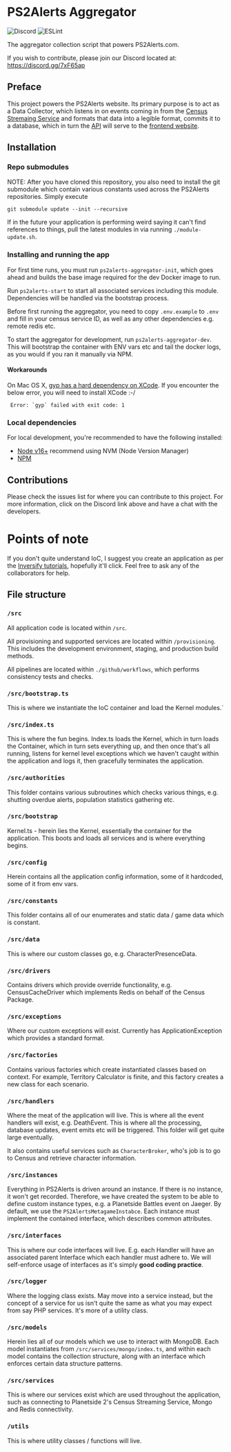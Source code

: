 # PS2Alerts Aggregator

![Discord](https://img.shields.io/discord/708061542649954315?label=Discord)  ![ESLint](https://github.com/ps2alerts/aggregator/workflows/ESLint/badge.svg) 

The aggregator collection script that powers PS2Alerts.com.

If you wish to contribute, please join our Discord located at: https://discord.gg/7xF65ap

## Preface

This project powers the PS2Alerts website. Its primary purpose is to act as a Data Collector, which listens in on events coming in from the [Census Stremaing Service](https://census.daybreakgames.com) and formats that data into a legible format, commits it to a database, which in turn the [API](https://github.com/PS2Alerts/api) will serve to the [frontend website](https://github.com/PS2Alerts/website).

## Installation

### Repo submodules

NOTE: After you have cloned this repository, you also need to install the git submodule which contain various constants used across the PS2Alerts repositories. Simply execute

```
git submodule update --init --recursive
```

If in the future your application is performing weird saying it can't find references to things, pull the latest modules in via running `./module-update.sh`.

### Installing and running the app

For first time runs, you must run `ps2alerts-aggregator-init`, which goes ahead and builds the base image required for the dev Docker image to run.

Run `ps2alerts-start` to start all associated services including this module. Dependencies will be handled via the bootstrap process.

Before first running the aggregator, you need to copy `.env.example` to `.env` and fill in your census service ID, as well as any other dependencies e.g. remote redis etc.

To start the aggregator for development, run `ps2alerts-aggregator-dev`. This will bootstrap the container with ENV vars etc and tail the docker logs, as you would if you ran it manually via NPM.

#### Workarounds

On Mac OS X, [gyp has a hard dependency on XCode](https://medium.com/@Harry_1408/node-gyp-error-gyp-failed-with-exit-code-1-macos-npm-5aeaf75996d4). If you encounter the below error, you will need to install XCode :-/ 
```
 Error: `gyp` failed with exit code: 1
```

### Local dependencies

For local development, you're recommended to have the following installed:

* [Node v16+](https://nodejs.org/en/download) recommend using NVM (Node Version Manager)
* [NPM](https://www.npmjs.com/get-npm)

## Contributions

Please check the issues list for where you can contribute to this project. For more information, click on the Discord link above and have a chat with the developers.

# **Points of note**

If you don't quite understand IoC, I suggest you create an application as per the [Inversify tutorials](https://github.com/inversify/inversify-basic-example), hopefully it'll click. Feel free to ask any of the collaborators for help.

## File structure 

### `/src`

All application code is located within `/src`.

All provisioning and supported services are located within `/provisioning`. This includes the development environment, staging, and production build methods.

All pipelines are located within `./github/workflows`, which performs consistency tests and checks.

### `/src/bootstrap.ts`

This is where we instantiate the IoC container and load the Kernel modules.`

### `/src/index.ts`

This is where the fun begins. Index.ts loads the Kernel, which in turn loads the Container, which in turn sets everything up, and then once that's all running, listens for kernel level exceptions which we haven't caught within the application and logs it, then gracefully terminates the application.

### `/src/authorities`

This folder contains various subroutines which checks various things, e.g. shutting overdue alerts, population statistics gathering etc.

### `/src/bootstrap`

Kernel.ts - herein lies the Kernel, essentially the container for the application. This boots and loads all services and is where everything begins.

### `/src/config`

Herein contains all the application config information, some of it hardcoded, some of it from env vars.

### `/src/constants`

This folder contains all of our enumerates and static data / game data which is constant.

### `/src/data`

This is where our custom classes go, e.g. CharacterPresenceData.

### `/src/drivers`

Contains drivers which provide override functionality, e.g. CensusCacheDriver which implements Redis on behalf of the Census Package.

### `/src/exceptions`

Where our custom exceptions will exist. Currently has ApplicationException which provides a standard format.

### `/src/factories`

Contains various factories which create instantiated classes based on context. For example, Territory Calculator is finite, and this factory creates a new class for each scenario.

### `/src/handlers`

Where the meat of the application will live. This is where all the event handlers will exist, e.g. DeathEvent. This is where all the processing, database updates, event emits etc will be triggered. This folder will get quite large eventually.

It also contains useful services such as `CharacterBroker`, who's job is to go to Census and retrieve character information.

### `/src/instances`

Everything in PS2Alerts is driven around an instance. If there is no instance, it won't get recorded. Therefore, we have created the system to be able to define custom instance types, e.g. a Planetside Battles event on Jaeger. By default, we use the `PS2AlertsMetagameInstabce`. Each instance must implement the contained interface, which describes common attributes.

### `/src/interfaces`

This is where our code interfaces will live. E.g. each Handler will have an associated parent Interface which each handler must adhere to. We will self-enforce usage of interfaces as it's simply **good coding practice**.

### `/src/logger`

Where the logging class exists. May move into a service instead, but the concept of a service for us isn't quite the same as what you may expect from say PHP services. It's more of a utility class.

### `/src/models`

Herein lies all of our models which we use to interact with MongoDB. Each model instantiates from `/src/services/mongo/index.ts`, and within each model contains the collection structure, along with an interface which enforces certain data structure patterns.

### `/src/services`

This is where our services exist which are used throughout the application, such as connecting to Planetside 2's Census Streaming Service, Mongo and Redis connectivity.

### `/utils`

This is where utility classes / functions will live.
